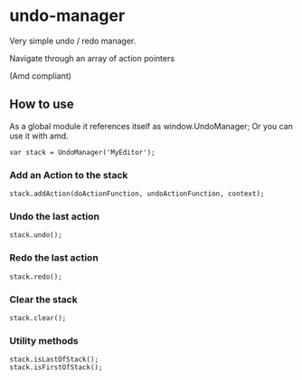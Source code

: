 undo-manager
============

Very simple undo / redo manager.

Navigate through an array of action pointers

(Amd compliant)

How to use
-------

As a global module it references itself as window.UndoManager;
Or you can use it with amd.

```
var stack = UndoManager('MyEditor');
```

### Add an Action to the stack

```
stack.addAction(doActionFunction, undoActionFunction, context);
```

### Undo the last action

```
stack.undo();
```


### Redo the last action

```
stack.redo();
```

### Clear the stack

```
stack.clear();
```

### Utility methods

```
stack.isLastOfStack();
stack.isFirstOfStack();
```


